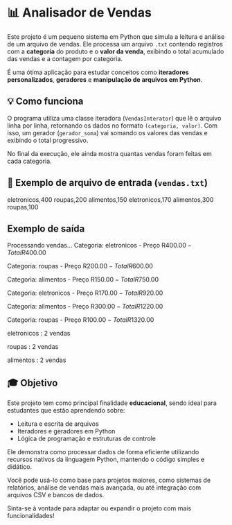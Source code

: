 # 📊 Analisador de Vendas

Este projeto é um pequeno sistema em Python que simula a leitura e análise de um arquivo de vendas. Ele processa um arquivo `.txt` contendo registros com a **categoria** do produto e o **valor da venda**, exibindo o total acumulado das vendas e a contagem por categoria.

É uma ótima aplicação para estudar conceitos como **iteradores personalizados**, **geradores** e **manipulação de arquivos em Python**.

## 💡 Como funciona

O programa utiliza uma classe iteradora (`VendasInterator`) que lê o arquivo linha por linha, retornando os dados no formato `(categoria, valor)`. Com isso, um gerador (`gerador_soma`) vai somando os valores das vendas e exibindo o total progressivo.

No final da execução, ele ainda mostra quantas vendas foram feitas em cada categoria.

## 📁 Exemplo de arquivo de entrada (`vendas.txt`)

eletronicos,400
roupas,200
alimentos,150
eletronicos,170
alimentos,300
roupas,100 

## Exemplo de saída

Processando vendas...
Categoria: eletronicos - Preço R$400.00 - Total R$400.00

Categoria: roupas - Preço R$200.00 - Total R$600.00

Categoria: alimentos - Preço R$150.00 - Total R$750.00

Categoria: eletronicos - Preço R$170.00 - Total R$920.00

Categoria: alimentos - Preço R$300.00 - Total R$1220.00

Categoria: roupas - Preço R$100.00 - Total R$1320.00

eletronicos : 2 vendas

roupas : 2 vendas

alimentos : 2 vendas

## 🎓 Objetivo

Este projeto tem como principal finalidade **educacional**, sendo ideal para estudantes que estão aprendendo sobre:

- Leitura e escrita de arquivos
- Iteradores e geradores em Python
- Lógica de programação e estruturas de controle

Ele demonstra como processar dados de forma eficiente utilizando recursos nativos da linguagem Python, mantendo o código simples e didático.

Você pode usá-lo como base para projetos maiores, como sistemas de relatórios, análise de vendas mais avançada, ou até integração com arquivos CSV e bancos de dados.

Sinta-se à vontade para adaptar ou expandir o projeto com mais funcionalidades!


